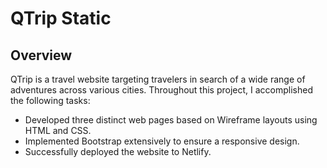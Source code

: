 # QTrip Static

## Overview
QTrip is a travel website targeting travelers in search of a wide range of adventures across various cities. Throughout this project, I accomplished the following tasks:
* Developed three distinct web pages based on Wireframe layouts using HTML and CSS.
* Implemented Bootstrap extensively to ensure a responsive design.
* Successfully deployed the website to Netlify.

